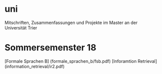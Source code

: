 # uni
Mitschriften, Zusammenfassungen und Projekte im Master an der Universität Trier

# Sommersemenster 18
[Formale Sprachen B] (formale_sprachen_b/fsb.pdf)
[Inforamtion Retrieval] (information_retrieval/ir2.pdf)
